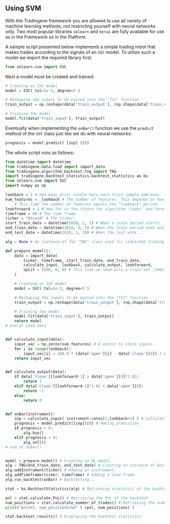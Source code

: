 ## Using SVM

With the Tradingene framework you are allowed to use all variety of machine learning methods, not restricting yourself with neural networks only. Two most popular libraries ```sklearn``` and ```keras``` are fully available for use as in the Framework so in the Platform.   

A sample script presented below implements a simple trading robot that makes trades according to the signals of an ```SVC``` model. To utilize such a model we import the required library first:

```python
from sklearn.svm import SVC
```

Next a model must be created and trained:
```python
# Creating an SVC model
model = SVC( tol=1e-5, degree=5 )

# Reshaping the inputs to be passed into the "fit" function
train_output = np.reshape(data['train_output'], (np.shape(data['train_output'])[0],) )

# Training the model
model.fit(data['train_input'], train_output)
```

Eventually when implementing the ```onBar()``` function we use the ```predict``` method of the ```SVC``` class just like we do with neural networks:
```python
prognosis = model.predict( [inp] )[0]
```

The whole script runs as follows:

```python
from datetime import datetime
from tradingene.data.load import import_data
from tradingene.algorithm_backtest.tng import TNG
import tradingene.backtest_statistics.backtest_statistics as bs
from sklearn.svm import SVC
import numpy as np

lookback = 3 # How many prior candle bars each train sample embraces.
num_features = _lookback # The number of features. This depends on how you implement the "calculate_input()" function.
    # This time the number of features equals the "lookback" period.   
lookforward = 1 # How far in the future the algorithm "looks" and foresees.
timeframe = 60 # The time frame.
ticker = "btcusd" # The ticker.
start_train_date = datetime(2018, 2, 5) # When a train period starts...
end_train_date = datetime(2018, 3, 5) # When the train period ends and the test starts...
end_test_date = datetime(2018, 3, 15) # When the test ends...

alg = None # An instance of the "TNG" class used for simulated trading

def prepare_model():
    data = import_data(
        ticker, timeframe, start_train_date, end_train_date,
        calculate_input, lookback, calculate_output, lookforward,
        split = (100, 0, 0) # This time we need only a train set (100% for train set, 0% for test and validation ones)
    )

    # Creating an SVC model
    model = SVC( tol=1e-5, degree=5 )

    # Reshaping the inputs to be passed into the "fit" function
    train_output = np.reshape(data['train_output'], (np.shape(data['train_output'])[0],) )

    # Training the model
    model.fit(data['train_input'], train_output)
    return model
# end of load_data


def calculate_input(data):
    input_vec = np.zeros(num_features) # A vector to store inputs
    for i in range(lookback):  
        input_vec[i] = 100.0 * (data['open'][i] - data['close'][0]) / data['close'][0]
    return input_vec


def calculate_output(data):
    if data['close'][lookforward-1] > data['open'][0]*1.01:
        return 1
    elif data['close'][lookforward-1]*1.01 < data['open'][0]:
        return -1
    else:
        return 0


def onBar(instrument):
    inp = calculate_input( instrument.rates[1:lookback+1] ) # Calculating inputs
    prognosis = model.predict([inp])[0] # Making prediction
    if prognosis > 0:
        alg.buy()
    elif prognosis < 0:
        alg.sell()
# end of onBar()


model = prepare_model() # Creating an ML-model.
alg = TNG(end_train_date, end_test_date) # Creating an instance of environment to run algorithm in.
alg.addInstrument(ticker) # Adding an instrument.
alg.addTimeframe(ticker, timeframe) # Adding a time frame.
alg.run_backtest(onBar) # Backtesting...

stat = bs.BacktestStatistics(alg) # Retrieving statistics of the backtest

pnl = stat.calculate_PnL() # Retrieving the PnL of the backtest.
num_positions = stat.calculate_number_of_trades() # Retrieving the number of trades made throughtout the backtest.
print("pnl=%f, num_positions=%d" % (pnl, num_positions) )

stat.backtest_results() # Displaying the backtest statistics
```

